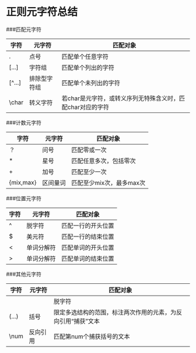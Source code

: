 正则元字符总结
==================

###匹配元字符

|字符      | 元字符         |匹配对象            |
|---------|----------------|------------------|
|.        |点号            | 匹配单个任意字符    |
|[...]    |字符组          | 匹配单个列出的字符  |
|[^...]   |排除型字符组     |匹配单个未列出的字符 |
|\char    |转义字符        |若char是元字符，或转义序列无特殊含义时，匹配char对应的字符 |

###计数元字符

|字符        | 元字符         |匹配对象            |
|---------|----------------|------------------|
|？       |问号             |匹配零或一次      |
|*        |星号            |匹配任意多次，包括零次  |
|+        |加号            |匹配至少一次 |
|{mix,max}|区间量词         |匹配至少mix次，最多max次 |

###位置元字符

|字符        | 元字符         |匹配对象            |
|---------|----------------|------------------|
|^       |脱字符            |匹配一行的开头位置   |
|$       |美元符            |匹配一行的结束位置  |
|\<      |单词分解符        |匹配单词的开头位置   |
|\>      |单词分解符        |匹配单词的结束位置   |

###其他元字符

|字符        | 元字符         |匹配对象            |
|---------|----------------|------------------|
||       |脱字符            |匹配任意分割的表达式  |
|(...)    |括号            |限定多选结构的范围，标注两次作用的元素，为反向引用“捕获”文本 |
|\num     |反向引用        |匹配第num个捕获括号的文本   |
